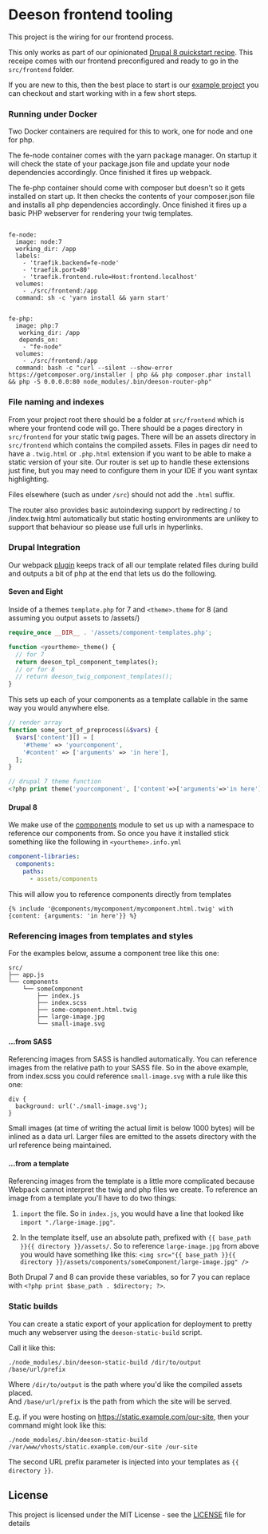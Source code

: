 # Deeson frontend tooling

This project is the wiring for our frontend process.

This only works as part of our opinionated [Drupal 8 quickstart recipe](https://github.com/teamdeeson/d8-quickstart).  This receipe comes with our frontend preconfigured and ready to go in the `src/frontend` folder.

If you are new to this, then the best place to start is our [example project](https://github.com/teamdeeson/cdd-demo) you can checkout and start working with in a few short steps.

### Running under Docker

Two Docker containers are required for this to work, one for node and one for php.

The fe-node container comes with the yarn package manager. On startup it will check the state of your package.json file and update your node dependencies accordingly. Once finished it fires up webpack.

The fe-php container should come with composer but doesn't so it gets installed on start up. It then checks the contents of your composer.json file and installs all php dependencies accordingly. Once finished it fires up a basic PHP webserver for rendering your twig templates.

```fe-node container

fe-node:
  image: node:7
  working_dir: /app
  labels:
    - 'traefik.backend=fe-node'
    - 'traefik.port=80'
    - 'traefik.frontend.rule=Host:frontend.localhost'
  volumes:
    - ./src/frontend:/app
  command: sh -c 'yarn install && yarn start'
```

```fe-php container

fe-php:
  image: php:7
   working_dir: /app
   depends_on:
    - "fe-node"
  volumes:
    - ./src/frontend:/app
  command: bash -c "curl --silent --show-error https://getcomposer.org/installer | php && php composer.phar install && php -S 0.0.0.0:80 node_modules/.bin/deeson-router-php"
```

### File naming and indexes

From your project root there should be a folder at `src/frontend` which is where your frontend code will go.
There should be a pages directory in `src/frontend` for your static twig pages.
There will be an assets directory in `src/frontend` which contains the compiled assets.
Files in pages dir need to have a `.twig.html` or `.php.html` extension if you want to
be able to make a static version of your site. Our router is set up to handle
these extensions just fine, but you may need to configure them in your IDE if
you want syntax highlighting.

Files elsewhere (such as under `/src`) should not add the `.html` suffix.

The router also provides basic autoindexing support by redirecting / to
/index.twig.html automatically but static hosting environments are unlikey to
support that behaviour so please use full urls in hyperlinks.

### Drupal Integration

Our webpack [plugin](https://webpack.js.org/concepts/plugins/) keeps track of all our template related files during build and outputs a bit of php at the end that lets us do the following.

#### Seven and Eight

Inside of a themes `template.php` for 7 and `<theme>.theme` for 8 (and assuming you output assets to /assets/)
```php
require_once __DIR__ . '/assets/component-templates.php';

function <yourtheme>_theme() {
  // for 7
  return deeson_tpl_component_templates();
  // or for 8
  // return deeson_twig_component_templates();
}
```

This sets up each of your components as a template callable in the same way you would anywhere else.
```php
// render array
function some_sort_of_preprocess(&$vars) {
  $vars['content'][] = [
    '#theme' => 'yourcomponent',
    '#content' => ['arguments' => 'in here'],
  ];
}

// drupal 7 theme function
<?php print theme('yourcomponent', ['content'=>['arguments'=>'in here']]); ?>
```

#### Drupal 8

We make use of the [components](https://www.drupal.org/project/components) module to set us up with a namespace to reference our components from. So once you have it installed stick something like the following in `<yourtheme>.info.yml`
```yml
component-libraries:
  components:
    paths:
      - assets/components
```

This will allow you to reference components directly from templates
```twig
{% include '@components/mycomponent/mycomponent.html.twig' with {content: {arguments: 'in here'}} %}
```

### Referencing images from templates and styles
For the examples below, assume a component tree like this one:
```
src/
├── app.js
└── components
    └── someComponent
        ├── index.js
        ├── index.scss
        ├── some-component.html.twig
        ├── large-image.jpg
        └── small-image.svg
```

#### …from SASS
Referencing images from SASS is handled automatically. You can reference images from the relative path to your SASS file.
So in the above example, from index.scss you could reference `small-image.svg` with a rule like this one:
 
```
div {
  background: url('./small-image.svg');
}
```

Small images (at time of writing the actual limit is  below 1000 bytes) will be inlined as a data url.
Larger files are emitted to the assets directory with the url reference being maintained.
 
#### …from a template
Referencing images from the template is a little more complicated because Webpack cannot interpret the twig and php files we create.
To reference an image from a template you'll have to do two things:

1. `import` the file. So in `index.js`, you would have a line that looked like `import "./large-image.jpg"`.
  
2. In the template itself, use an absolute path, prefixed with `{{ base_path }}{{ directory }}/assets/`. 
So to reference `large-image.jpg` from above you would have something like this:
`<img src="{{ base_path }}{{ directory }}/assets/components/someComponent/large-image.jpg" />`

Both Drupal 7 and 8 can provide these variables, so for 7 you can replace with 
`<?php print $base_path . $directory; ?>`.

### Static builds
You can create a static export of your application for deployment to pretty much 
any webserver using the `deeson-static-build` script.

Call it like this:

`./node_modules/.bin/deeson-static-build /dir/to/output /base/url/prefix`

Where `/dir/to/output` is the path where you'd like the compiled assets placed.</br>
And `/base/url/prefix` is the path from which the site will be served.

E.g. if you were hosting on https://static.example.com/our-site, then your 
command might look like this:
 
`./node_modules/.bin/deeson-static-build /var/www/vhosts/static.example.com/our-site /our-site`

The second URL prefix parameter is injected into your templates as `{{ directory }}`.


## License

This project is licensed under the MIT License - see the [LICENSE](LICENSE) file for details

